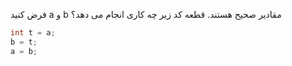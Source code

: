 فرض کنید a و b مقادیر صحیح هستند. قطعه کد زیر چه کاری انجام می دهد؟
```java
int t = a;
b = t;
a = b;
```
